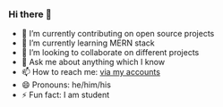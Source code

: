 ### Hi there 👋

- 🔭 I’m currently contributing on open source projects
- 🌱 I’m currently learning MERN stack
- 👯 I’m looking to collaborate on different projects
- 💬 Ask me about anything which I know
- 📫 How to reach me: [via my accounts](https://fayasnoushad.github.io/#accounts)
- 😄 Pronouns: he/him/his
- ⚡ Fun fact: I am student
